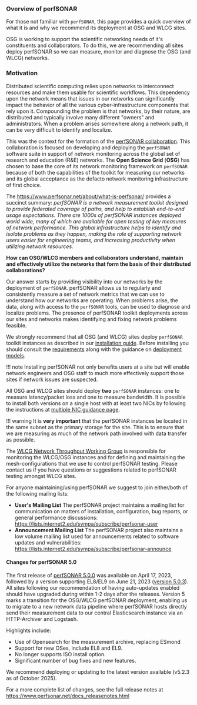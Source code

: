 ### Overview of perfSONAR

For those not familiar with `perfSONAR`, this page provides a quick overview of what it is and why we recommend its deployment at OSG and WLCG sites.

OSG is working to support the scientific networking needs of it's constituents and collaborators. To do this, we are recommending all sites deploy perfSONAR so we can measure, monitor and diagnose the OSG (and WLCG) networks.

### Motivation

Distributed scientific computing relies upon networks to interconnect resources and make them usable for scientific workflows. This dependency upon the network means that issues in our networks can significantly impact the behavior of all the various cyber-infrastructure components that rely upon it. Compounding the problem is that networks, by their nature, are distributed and typically involve many different "owners" and administrators. When a problem arises somewhere along a network path, it can be very difficult to identify and localize.

This was the context for the formation of the [perfSONAR collaboration](https://www.perfsonar.net/about/mission-statement). This collaboration is focused on developing and deploying the `perfSONAR` software suite in support of network monitoring across the global set of research and education (R&E) networks. The **Open Science Grid** (**OSG**) has chosen to base the core of its network monitoring framework on `perfSONAR` because of both the capabilities of the toolkit for measuring our networks and its global acceptance as the defacto network monitoring infrastructure of first choice.

The <https://www.perfsonar.net/about/what-is-perfsonar/> provides a succinct summary: *perfSONAR is a network measurement toolkit designed to provide federated coverage of paths,
and help to establish end-to-end usage expectations. There are 1000s of perfSONAR instances deployed world wide, many of which are available for open testing of key measures of network
performance. This global infrastructure helps to identify and isolate problems as they happen, making the role of supporting network users easier for engineering teams, and increasing
productivity when utilizing network resources.*

**How can OSG/WLCG members and collaborators understand, maintain and effectively utilize the networks that form the basis of their distributed collaborations?**

Our answer starts by providing visibility into our networks by the deployment of `perfSONAR`. perfSONAR allows us to regularly and consistently measure a set of network metrics that we can use to understand how our networks are operating. When problems arise, the data, along with access to the `perfSONAR` tools, can be used to diagnose and localize problems. The presence of perfSONAR toolkit deployments across our sites and networks makes identifying and fixing network problems feasible.

We strongly recommend that all OSG (and WLCG) sites deploy `perfSONAR` toolkit instances as described in our [installation guide](perfsonar/installation.md). Before installing you should consult the [requirements](perfsonar/deployment-models.md) along with the guidance on [deployment models](perfsonar/deployment-models.md).

!!! note
 Installing perfSONAR not only benefits users at a site but will enable network engineers and OSG staff to much more effectively support those sites if network issues are suspected.

All OSG and WLCG sites should deploy **two** `perfSONAR` instances: one to measure latency/packet loss and one to measure bandwidth.
It is possible to install both versions on a single host with at least two NICs by following the instructions at [multiple NIC guidance page](perfsonar/deployment-models.md).

!!! warning
 It is **very important** that the perfSONAR instances be located in the same subnet as the primary storage for the site.
 This is to ensure that we are measuring as much of the network path involved with data transfer as possible.

The [WLCG Network Throughput Working Group](https://twiki.cern.ch/twiki/bin/view/LCG/NetworkTransferMetrics) is responsible for monitoring the WLCG/OSG instances and for defining and maintaining the mesh-configurations that we use to control perfSONAR testing. Please contact us if you have questions or suggestions related to perfSONAR testing amongst WLCG sites.

For anyone maintaining/using perfSONAR we suggest to join either/both of the following mailing lists:

- **User's Mailing List** The perfSONAR project maintains a mailing list for communication on matters of installation, configuration, bug reports, or general performance discussions: <https://lists.internet2.edu/sympa/subscribe/perfsonar-user>
- **Announcement Mailing List** The perfSONAR project also maintains a low volume mailing list used for announcements related to software updates and vulnerabilities: <https://lists.internet2.edu/sympa/subscribe/perfsonar-announce>

#### Changes for perfSONAR 5.0

The first release of [perfSONAR 5.0.0](https://www.perfsonar.net/releasenotes-2023-04-17-5-0-0.html) was available on April 17, 2023, followed by a version supporting EL8/EL9 on June 21, 2023 ([version 5.0.3](https://www.perfsonar.net/releasenotes-2023-06-16-5-0-3.html)). All sites following our recommendation of having auto-updates enabled should have upgraded during within 1-2 days after the releases.   Version 5 marks a transition for the OSG/WLCG perfSONAR deployment, enabling us to migrate to a new network data pipeline where perfSONAR hosts directly send their measurement data to our central Elasticsearch instance via an HTTP-Archiver and Logstash.

Highlights include:

- Use of Opensearch for the measurement archive, replacing ESmond
- Support for new OSes, include EL8 and EL9.
- No longer supports ISO install option.
- Significant number of bug fixes and new features.

We recommend deploying or updating to the latest version available (v5.2.3 as of October 2025).

For a more complete list of changes, see the full release notes at <https://www.perfsonar.net/docs_releasenotes.html>
